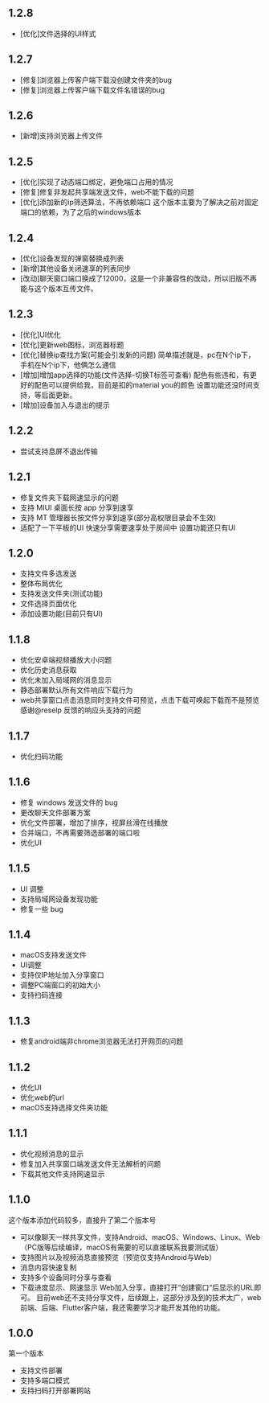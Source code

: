 ## 1.2.8
* [优化]文件选择的UI样式

## 1.2.7
* [修复]浏览器上传客户端下载没创建文件夹的bug
* [修复]浏览器上传客户端下载文件名错误的bug

## 1.2.6
* [新增]支持浏览器上传文件

## 1.2.5
* [优化]实现了动态端口绑定，避免端口占用的情况
* [修复]修复非发起共享端发送文件，web不能下载的问题
* [优化]添加新的ip筛选算法，不再依赖端口
这个版本主要为了解决之前对固定端口的依赖，为了之后的windows版本

## 1.2.4
* [优化]设备发现的弹窗替换成列表
* [新增]其他设备关闭速享的列表同步
* [改动]聊天窗口端口换成了12000，这是一个非兼容性的改动，所以旧版不再能与这个版本互传文件。

## 1.2.3

* [优化]UI优化
* [优化]更新web图标，浏览器标题
* [优化]替换ip查找方案(可能会引发新的问题)
简单描述就是，pc在N个ip下，手机在N个ip下，他俩怎么通信
* [增加]增加app选择的功能(文件选择-切换T标签可查看)
配色有些违和，有更好的配色可以提供给我，目前是扣的material you的颜色
设置功能还没时间支持，等后面更新。
* [增加]设备加入与退出的提示

## 1.2.2

* 尝试支持息屏不退出传输

## 1.2.1

* 修复文件夹下载网速显示的问题
* 支持 MIUI 桌面长按 app 分享到速享
* 支持 MT 管理器长按文件分享到速享(部分高权限目录会不生效)
* 适配了一下平板的UI
快速分享需要速享处于房间中
设置功能还只有UI

## 1.2.0

* 支持文件多选发送
* 整体布局优化
* 支持发送文件夹(测试功能)
* 文件选择页面优化
* 添加设置功能(目前只有UI)

## 1.1.8

* 优化安卓端视频播放大小问题
* 优化历史消息获取
* 优化未加入局域网的消息显示
* 静态部署默认所有文件响应下载行为
* web共享窗口点击消息同时支持文件可预览，点击下载可唤起下载而不是预览
感谢@reselp 反馈的响应头支持的问题

## 1.1.7

* 优化扫码功能

## 1.1.6

* 修复 windows 发送文件的 bug
* 更改聊天文件部署方案
* 优化文件部署，增加了排序，视屏丝滑在线播放
* 合并端口，不再需要筛选部署的端口啦
* 优化UI

## 1.1.5

* UI 调整
* 支持局域网设备发现功能
* 修复一些 bug

## 1.1.4

* macOS支持发送文件
* UI调整
* 支持仅IP地址加入分享窗口
* 调整PC端窗口的初始大小
* 支持扫码连接

## 1.1.3

* 修复android端非chrome浏览器无法打开网页的问题

## 1.1.2

* 优化UI
* 优化web的url
* macOS支持选择文件夹功能

## 1.1.1

* 优化视频消息的显示
* 修复加入共享窗口端发送文件无法解析的问题
* 下载其他文件支持网速显示

## 1.1.0

这个版本添加代码较多，直接升了第二个版本号

* 可以像聊天一样共享文件，支持Android、macOS、Windows、Linux、Web（PC版等后续编译，macOS有需要的可以直接联系我要测试版）
* 支持图片以及视频消息直接预览（预览仅支持Android与Web）
* 消息内容快速复制
* 支持多个设备同时分享与查看
* 下载进度显示、网速显示
Web加入分享，直接打开“创建窗口“后显示的URL即可。
目前web还不支持分享文件，后续跟上，这部分涉及到的技术太广，web前端、后端、Flutter客户端，我还需要学习才能开发其他的功能。

## 1.0.0

第一个版本

* 支持文件部署
* 支持多端口模式
* 支持扫码打开部署网站